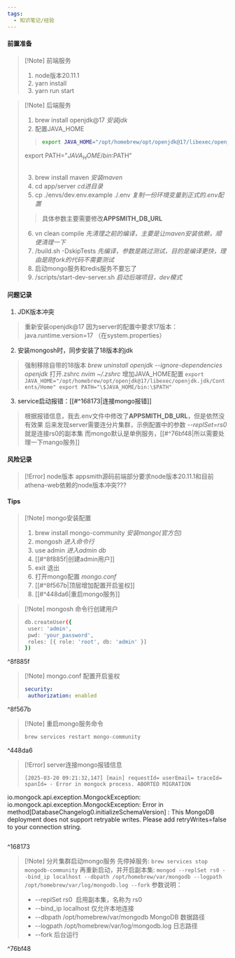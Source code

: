 ```yaml
---
tags:
  - 知识笔记/经验
---
```

#### 前置准备

>[!Note] 前端服务
>1. node版本20.11.1
>2. yarn install
>3. yarn run start

>[!Note] 后端服务
>1. brew install openjdk@17 *安装jdk*
>2. 配置JAVA_HOME
>> ```bash
>> export JAVA_HOME="/opt/homebrew/opt/openjdk@17/libexec/openjdk.jdk/Contents/Home"
> export PATH="$JAVA_HOME/bin:$PATH"
>>```
>3. brew install maven *安装maven*
>4. cd app/server *cd进目录*
>5. cp ./envs/dev.env.example ./.env *复制一份环境变量到正式的.env配置*
>> 具体参数主要需要修改**APPSMITH_DB_URL**
>6. vn clean compile *先清理之前的编译，主要是让maven安装依赖，顺便清理一下*
>7. /build.sh -DskipTests *先编译，参数是跳过测试，目的是编译更快，理由是刚fork的代码不需要测试*
>8. 启动mongo服务和redis服务不要忘了
>9. /scripts/start-dev-server.sh *启动后端项目，dev模式*

#### 问题记录
1. JDK版本冲突
> 重新安装openjdk@17
> 因为server的配置中要求17版本：java.runtime.version=17 （在system.properties）

2. 安装mongosh时，同步安装了18版本的jdk
> 强制移除自带的18版本 *brew uninstall openjdk --ignore-dependencies openjdk*
> 打开.zshrc *nvim ~/.zshrc*
> 增加JAVA_HOME配置 
> `export JAVA_HOME="/opt/homebrew/opt/openjdk@17/libexec/openjdk.jdk/Contents/Home"
> export PATH="\$JAVA_HOME/bin:\$PATH"`

3. service启动报错：[[#^168173|连接mongo报错]]
> 根据报错信息，我去.env文件中修改了**APPSMITH_DB_URL**，但是依然没有效果
> 后来发现server需要连分片集群，示例配置中的参数 *--replSet=rs0*就是连接rs0的副本集
> 而mongo默认是单例服务，[[#^76bf48|所以需要处理一下mango服务]]
#### 风险记录

>[!Error] node版本
>appsmith源码前端部分要求node版本20.11.1和目前athena-web依赖的node版本冲突???

#### Tips

>[!Note] mongo安装配置
>1. brew install mongo-community *安装mongo(官方包)*
>2. mongosh *进入命令行*
>3. use admin *进入admin db*
>4. [[#^8f885f|创建admin用户]]
>5. exit 退出
>6. 打开mongo配置 *mongo.conf*
>7. [[#^8f567b|顶层增加配置开启鉴权]]
>8. [[#^448da6|重启mongo服务]]

>[!Note] mongosh 命令行创建用户
>```bash
>db.createUser({
>  user: 'admin',
>  pwd: 'your_password',
>  roles: [{ role: 'root', db: 'admin' }]
>})
>```

^8f885f

>[!Note] mongo.conf 配置开启鉴权
>```yaml
>security:
>  authorization: enabled
>```

^8f567b

>[!Note] 重启mongo服务命令
>```bash
>brew services restart mongo-community
>```

^448da6
>[!Error] server连接mongo报错信息
>```plaintext
>[2025-03-20 09:21:32,147] [main] requestId= userEmail= traceId= spanId= - Error in mongock process. ABORTED MIGRATION
io.mongock.api.exception.MongockException: io.mongock.api.exception.MongockException: Error in method[DatabaseChangelog0.initializeSchemaVersion] : This MongoDB deployment does not support retryable writes. Please add retryWrites=false to your connection string.
>```

^168173

>[!Note] 分片集群启动mongo服务
>先停掉服务: `brew services stop mongodb-community`
>再重新启动，并开启副本集: `mongod --replSet rs0 --bind_ip localhost --dbpath /opt/homebrew/var/mongodb --logpath /opt/homebrew/var/log/mongodb.log --fork`
>参数说明：
>- --replSet rs0  启用副本集，名称为 rs0
>- --bind_ip localhost 仅允许本地连接
>- --dbpath /opt/homebrew/var/mongodb MongoDB 数据路径
>- --logpath /opt/homebrew/var/log/mongodb.log 日志路径
>- --fork 后台运行

^76bf48

